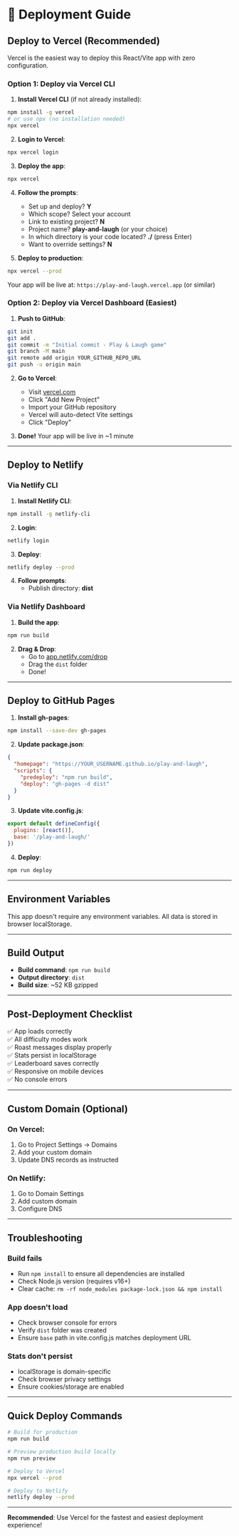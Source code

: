 # 🚀 Deployment Guide

## Deploy to Vercel (Recommended)

Vercel is the easiest way to deploy this React/Vite app with zero configuration.

### Option 1: Deploy via Vercel CLI

1. **Install Vercel CLI** (if not already installed):
```bash
npm install -g vercel
# or use npx (no installation needed)
npx vercel
```

2. **Login to Vercel**:
```bash
npx vercel login
```

3. **Deploy the app**:
```bash
npx vercel
```

4. **Follow the prompts**:
   - Set up and deploy? **Y**
   - Which scope? Select your account
   - Link to existing project? **N**
   - Project name? **play-and-laugh** (or your choice)
   - In which directory is your code located? **./** (press Enter)
   - Want to override settings? **N**

5. **Deploy to production**:
```bash
npx vercel --prod
```

Your app will be live at: `https://play-and-laugh.vercel.app` (or similar)

### Option 2: Deploy via Vercel Dashboard (Easiest)

1. **Push to GitHub**:
```bash
git init
git add .
git commit -m "Initial commit - Play & Laugh game"
git branch -M main
git remote add origin YOUR_GITHUB_REPO_URL
git push -u origin main
```

2. **Go to Vercel**:
   - Visit [vercel.com](https://vercel.com)
   - Click "Add New Project"
   - Import your GitHub repository
   - Vercel will auto-detect Vite settings
   - Click "Deploy"

3. **Done!** Your app will be live in ~1 minute

---

## Deploy to Netlify

### Via Netlify CLI

1. **Install Netlify CLI**:
```bash
npm install -g netlify-cli
```

2. **Login**:
```bash
netlify login
```

3. **Deploy**:
```bash
netlify deploy --prod
```

4. **Follow prompts**:
   - Publish directory: **dist**

### Via Netlify Dashboard

1. **Build the app**:
```bash
npm run build
```

2. **Drag & Drop**:
   - Go to [app.netlify.com/drop](https://app.netlify.com/drop)
   - Drag the `dist` folder
   - Done!

---

## Deploy to GitHub Pages

1. **Install gh-pages**:
```bash
npm install --save-dev gh-pages
```

2. **Update package.json**:
```json
{
  "homepage": "https://YOUR_USERNAME.github.io/play-and-laugh",
  "scripts": {
    "predeploy": "npm run build",
    "deploy": "gh-pages -d dist"
  }
}
```

3. **Update vite.config.js**:
```javascript
export default defineConfig({
  plugins: [react()],
  base: '/play-and-laugh/'
})
```

4. **Deploy**:
```bash
npm run deploy
```

---

## Environment Variables

This app doesn't require any environment variables. All data is stored in browser localStorage.

---

## Build Output

- **Build command**: `npm run build`
- **Output directory**: `dist`
- **Build size**: ~52 KB gzipped

---

## Post-Deployment Checklist

✅ App loads correctly  
✅ All difficulty modes work  
✅ Roast messages display properly  
✅ Stats persist in localStorage  
✅ Leaderboard saves correctly  
✅ Responsive on mobile devices  
✅ No console errors  

---

## Custom Domain (Optional)

### On Vercel:
1. Go to Project Settings → Domains
2. Add your custom domain
3. Update DNS records as instructed

### On Netlify:
1. Go to Domain Settings
2. Add custom domain
3. Configure DNS

---

## Troubleshooting

### Build fails
- Run `npm install` to ensure all dependencies are installed
- Check Node.js version (requires v16+)
- Clear cache: `rm -rf node_modules package-lock.json && npm install`

### App doesn't load
- Check browser console for errors
- Verify `dist` folder was created
- Ensure `base` path in vite.config.js matches deployment URL

### Stats don't persist
- localStorage is domain-specific
- Check browser privacy settings
- Ensure cookies/storage are enabled

---

## Quick Deploy Commands

```bash
# Build for production
npm run build

# Preview production build locally
npm run preview

# Deploy to Vercel
npx vercel --prod

# Deploy to Netlify
netlify deploy --prod
```

---

**Recommended**: Use Vercel for the fastest and easiest deployment experience!
